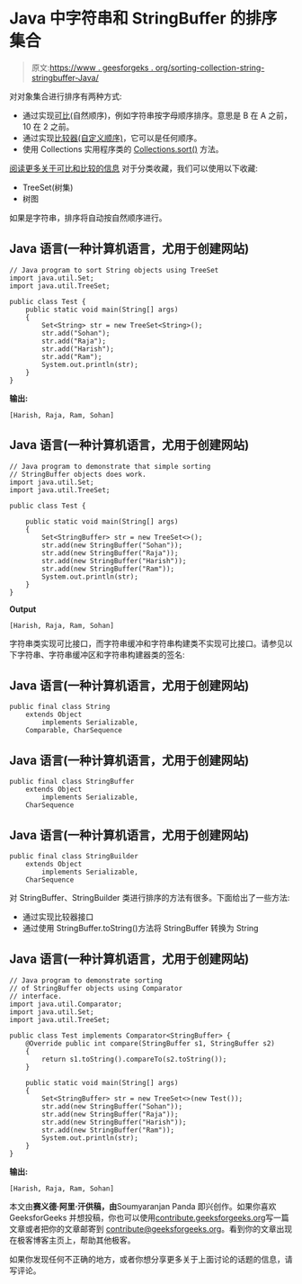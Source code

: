 # Java 中字符串和 StringBuffer 的排序集合

> 原文:[https://www . geesforgeks . org/sorting-collection-string-stringbuffer-Java/](https://www.geeksforgeeks.org/sorting-collection-string-stringbuffer-java/)

对对象集合进行排序有两种方式:

*   通过实现[可比](https://www.geeksforgeeks.org/comparable-vs-comparator-in-java/)(自然顺序)，例如字符串按字母顺序排序。意思是 B 在 A 之前，10 在 2 之前。
*   通过实现[比较器(自定义顺序)](https://www.geeksforgeeks.org/comparator-interface-java/)，它可以是任何顺序。
*   使用 Collections 实用程序类的 [Collections.sort()](https://www.geeksforgeeks.org/collections-sort-java-examples/) 方法。

[阅读更多关于可比和比较的信息](https://www.geeksforgeeks.org/comparable-vs-comparator-in-java/)
对于分类收藏，我们可以使用以下收藏:

*   TreeSet(树集)
*   树图

如果是字符串，排序将自动按自然顺序进行。

## Java 语言(一种计算机语言，尤用于创建网站)

```
// Java program to sort String objects using TreeSet
import java.util.Set;
import java.util.TreeSet;

public class Test {
    public static void main(String[] args)
    {
        Set<String> str = new TreeSet<String>();
        str.add("Sohan");
        str.add("Raja");
        str.add("Harish");
        str.add("Ram");
        System.out.println(str);
    }
}
```

**输出:**

```
[Harish, Raja, Ram, Sohan]

```

## Java 语言(一种计算机语言，尤用于创建网站)

```
// Java program to demonstrate that simple sorting
// StringBuffer objects does work.
import java.util.Set;
import java.util.TreeSet;

public class Test {

    public static void main(String[] args)
    {
        Set<StringBuffer> str = new TreeSet<>();
        str.add(new StringBuffer("Sohan"));
        str.add(new StringBuffer("Raja"));
        str.add(new StringBuffer("Harish"));
        str.add(new StringBuffer("Ram"));
        System.out.println(str);
    }
}
```

**Output**

```
[Harish, Raja, Ram, Sohan]

```

字符串类实现可比接口，而字符串缓冲和字符串构建类不实现可比接口。请参见以下字符串、字符串缓冲区和字符串构建器类的签名:

## Java 语言(一种计算机语言，尤用于创建网站)

```
public final class String
    extends Object
        implements Serializable,
    Comparable, CharSequence
```

## Java 语言(一种计算机语言，尤用于创建网站)

```
public final class StringBuffer
    extends Object
        implements Serializable,
    CharSequence
```

## Java 语言(一种计算机语言，尤用于创建网站)

```
public final class StringBuilder
    extends Object
        implements Serializable,
    CharSequence
```

对 StringBuffer、StringBuilder 类进行排序的方法有很多。下面给出了一些方法:

*   通过实现比较器接口
*   通过使用 StringBuffer.toString()方法将 StringBuffer 转换为 String

## Java 语言(一种计算机语言，尤用于创建网站)

```
// Java program to demonstrate sorting
// of StringBuffer objects using Comparator
// interface.
import java.util.Comparator;
import java.util.Set;
import java.util.TreeSet;

public class Test implements Comparator<StringBuffer> {
    @Override public int compare(StringBuffer s1, StringBuffer s2)
    {
        return s1.toString().compareTo(s2.toString());
    }

    public static void main(String[] args)
    {
        Set<StringBuffer> str = new TreeSet<>(new Test());
        str.add(new StringBuffer("Sohan"));
        str.add(new StringBuffer("Raja"));
        str.add(new StringBuffer("Harish"));
        str.add(new StringBuffer("Ram"));
        System.out.println(str);
    }
}
```

**输出:**

```
[Harish, Raja, Ram, Sohan]

```

本文由**赛义德·阿里·汗供稿，由**Soumyaranjan Panda 即兴创作。如果你喜欢 GeeksforGeeks 并想投稿，你也可以使用[contribute.geeksforgeeks.org](http://www.contribute.geeksforgeeks.org)写一篇文章或者把你的文章邮寄到 contribute@geeksforgeeks.org。看到你的文章出现在极客博客主页上，帮助其他极客。

如果你发现任何不正确的地方，或者你想分享更多关于上面讨论的话题的信息，请写评论。
